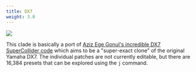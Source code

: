 ```yaml
---
title: DX7
weight: 3.0
---
```


<img src="/static/dx7.png" class="fr">

This clade is basically a port of [Aziz Ege Gonul's incredible DX7 SuperCollider code](https://github.com/everythingwillbetakenaway/DX7-Supercollider) which aims to be a "super-exact clone" of the original Yamaha DX7. The individual patches are not currently editable, but there are 16,384 presets that can be explored using the `j` command.


